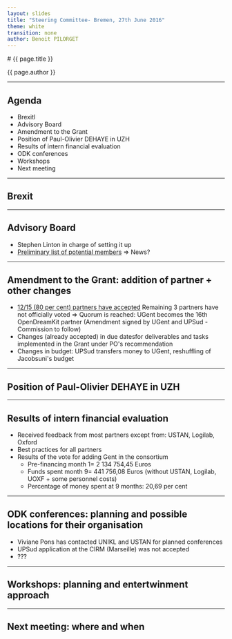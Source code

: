```yaml
---
layout: slides
title: "Steering Committee- Bremen, 27th June 2016"
theme: white
transition: none
author: Benoit PILORGET
---
```


<section data-markdown data-separator="^---\n" data-separator-vertical="^--\n">
# {{ page.title }}

{{ page.author }}

---

## Agenda
- Brexitl
- Advisory Board
- Amendment to the Grant
- Position of Paul-Olivier DEHAYE in UZH
- Results of intern financial evaluation
- ODK conferences
- Workshops
- Next meeting


---

## Brexit

---

## Advisory Board

- Stephen Linton in charge of setting it up
- [Preliminary list of potential members](https://github.com/OpenDreamKit/Participants/blob/master/AdvisoryBoard.md)
	=> News?

---

## Amendment to the Grant: addition of partner + other changes

- [12/15 (80 per cent) partners have accepted](https://www.adoodle.org/index.php?action=showresults&survey=a1a71a9f201cd8c0b42f210bc6daf4c5)
Remaining 3 partners have not officially voted
	=> Quorum is reached: UGent becomes the 16th OpenDreamKit partner (Amendment signed by UGent and UPSud - Commission to follow)
- Changes (already accepted) in due datesfor deliverables and tasks implemented in the Grant under PO's recommendation
- Changes in budget: UPSud transfers money to UGent, reshuffling of Jacobsuni's budget
---

## Position of Paul-Olivier DEHAYE in UZH


---

## Results of intern financial evaluation

- Received feedback from most partners except from: USTAN, Logilab, Oxford
- Best practices for all partners
- Results of the vote for adding Gent in the consortium
    - Pre-financing month 1= 2 134 754,45 Euros
    - Funds spent month 9= 441 756,08 Euros (without USTAN, Logilab, UOXF + some personnel costs)
     - Percentage of money spent at 9 months: 20,69 per cent

---

## ODK conferences: planning and possible locations for their organisation

- Viviane Pons has contacted UNIKL and USTAN for planned conferences
- UPSud application at the CIRM (Marseille) was not accepted
- ???

---

## Workshops: planning and entertwinment approach

---

## Next meeting: where and when